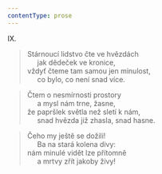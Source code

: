 ```yaml
---
contentType: prose
---
```


IX.

> Stárnoucí lidstvo čte ve hvězdách  
>      jak dědeček ve kronice,  
> vždyť čteme tam samou jen minulost,  
>      co bylo, co není snad více.

> Čtem o nesmírnosti prostory  
>      a mysl nám trne, žasne,  
> že papršlek světla než sletí k nám,  
>      snad hvězda již zhasla, snad hasne.

> Čeho my ještě se dožili!  
>      Ba na stará kolena divy:  
> nám minulé vidět lze přítomně  
>      a mrtvy zřít jakoby živy!

